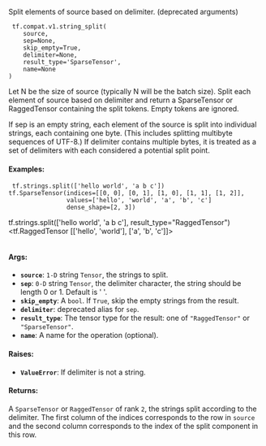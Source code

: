 
Split elements of source based on delimiter. (deprecated arguments)

```
 tf.compat.v1.string_split(
    source,
    sep=None,
    skip_empty=True,
    delimiter=None,
    result_type='SparseTensor',
    name=None
)
```

Let N be the size of source (typically N will be the batch size). Split each element of source based on delimiter and return a SparseTensor or RaggedTensor containing the split tokens. Empty tokens are ignored.

If sep is an empty string, each element of the source is split into individual strings, each containing one byte. (This includes splitting multibyte sequences of UTF-8.) If delimiter contains multiple bytes, it is treated as a set of delimiters with each considered a potential split point.
#### Examples:

```
 tf.strings.split(['hello world', 'a b c'])
tf.SparseTensor(indices=[[0, 0], [0, 1], [1, 0], [1, 1], [1, 2]],
                values=['hello', 'world', 'a', 'b', 'c']
                dense_shape=[2, 3])

```
tf.strings.split(['hello world', 'a b c'], result_type="RaggedTensor")
<tf.RaggedTensor [['hello', 'world'], ['a', 'b', 'c']]>
```

```
 #### Args:


* <b>`source`</b>: `1-D` string `Tensor`, the strings to split.
* <b>`sep`</b>: `0-D` string `Tensor`, the delimiter character, the string should
  be length 0 or 1. Default is ' '.
* <b>`skip_empty`</b>: A `bool`. If `True`, skip the empty strings from the result.
* <b>`delimiter`</b>: deprecated alias for `sep`.
* <b>`result_type`</b>: The tensor type for the result: one of `"RaggedTensor"` or
  `"SparseTensor"`.
* <b>`name`</b>: A name for the operation (optional).


#### Raises:


* <b>`ValueError`</b>: If delimiter is not a string.


#### Returns:

A `SparseTensor` or `RaggedTensor` of rank `2`, the strings split according
to the delimiter.  The first column of the indices corresponds to the row
in `source` and the second column corresponds to the index of the split
component in this row.
```
